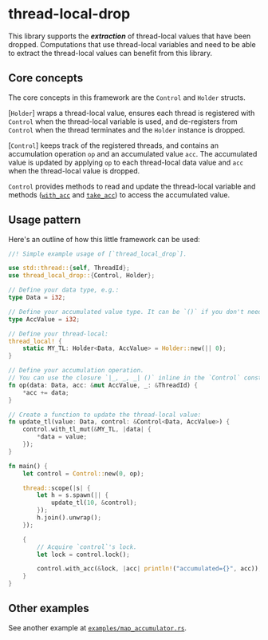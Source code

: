 # thread-local-drop

This library supports the **_extraction_** of thread-local values that have been dropped. Computations that use thread-local variables and need to be able to extract the thread-local values can benefit from this library.

## Core concepts

The core concepts in this framework are the `Control` and `Holder` structs.

[`Holder`] wraps a thread-local value, ensures each thread is registered with `Control` when the thread-local variable is used, and de-registers from `Control` when the thread terminates and the `Holder` instance is dropped.

[`Control`] keeps track of the registered threads, and contains an accumulation operation `op` and an accumulated value `acc`. The accumulated value is updated by applying `op` to each thread-local data value and `acc` when the thread-local value is dropped.

`Control` provides methods to read and update the thread-local variable and methods ([`with_acc`](Control::with_acc) and [`take_acc`](Control::take_acc)) to access the accumulated value.

## Usage pattern

Here's an outline of how this little framework can be used:

```rust
//! Simple example usage of [`thread_local_drop`].

use std::thread::{self, ThreadId};
use thread_local_drop::{Control, Holder};

// Define your data type, e.g.:
type Data = i32;

// Define your accumulated value type. It can be `()` if you don't need an accumulator.
type AccValue = i32;

// Define your thread-local:
thread_local! {
    static MY_TL: Holder<Data, AccValue> = Holder::new(|| 0);
}

// Define your accumulation operation.
// You can use the closure `|_, _, _| ()` inline in the `Control` constructor if you don't need an accumulator.
fn op(data: Data, acc: &mut AccValue, _: &ThreadId) {
    *acc += data;
}

// Create a function to update the thread-local value:
fn update_tl(value: Data, control: &Control<Data, AccValue>) {
    control.with_tl_mut(&MY_TL, |data| {
        *data = value;
    });
}

fn main() {
    let control = Control::new(0, op);

    thread::scope(|s| {
        let h = s.spawn(|| {
            update_tl(10, &control);
        });
        h.join().unwrap();
    });

    {
        // Acquire `control`'s lock.
        let lock = control.lock();

        control.with_acc(&lock, |acc| println!("accumulated={}", acc));
    }
}
```

## Other examples

See another example at [`examples/map_accumulator.rs`](https://github.com/pvillela/rust-thread-local-drop/blob/main/examples/map_accumulator.rs).
